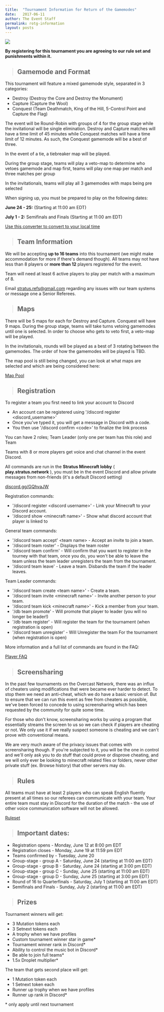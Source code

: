 ```yaml
---
title:  "Tournament Information for Return of the Gamemodes"
date:   2017-06-11
author: The Event Staff
permalink: rotg-information
layout: posts
---
```

![](https://imgur.com/wF2Fmkh.png)

**By registering for this tournament you are agreeing to our rule set and punishments within it.**

> ## Gamemode and Format

This tournament will feature a mixed gamemode style, separated in 3 categories:

- Destroy (Destroy the Core and Destroy the Monument)
- Capture (Capture the Wool)
- Conquest (Team Deathmatch, King of the Hill, 5-Control Point and Capture the Flag)

The event will be Round-Robin with groups of 4 for the group stage while the invitational will be single elimination. Destroy and Capture matches will have a time limit of 45 minutes while Conquest matches will have a time limit of 12 minutes. As such, the Conquest gamemode will be a best of three.

In the event of a tie, a tiebreaker map will be played.

During the group stage, teams will play a veto-map to determine who vetoes gamemode and map first, teams will play one map per match and three matches per group

In the invitationals, teams will play all 3 gamemodes with maps being pre selected

When signing up, you must be prepared to play on the following dates:

**June 24 - 25:**  (Starting at 11:00 am EDT)

**July 1 - 2:** Semifinals and Finals (Starting at 11:00 am EDT)

[Use this converter to convert to your local time](http://www.thetimezoneconverter.com/?t=11:00%20am&amp;tz=EDT%20(Eastern%20Daylight%20Time)&amp;)

> ## Team Information

We will be accepting **up to 16 teams** into this tournament (we might make accommodation for more if there&#39;s demand though). All teams may not have less than 8 players or **more than 12** players registered for the event.

Team will need at least 6 active players to play per match with a maximum of 8.

Email stratus.refs@gmail.com regarding any issues with our team systems or message one a Senior Referees.

> ## Maps

There will be 5 maps for each for Destroy and Capture. Conquest will have 9 maps. During the group stage, teams will take turns vetoing gamemodes until one is selected. In order to choose who gets to veto first, a veto-map will be played.

In the invitationals, rounds will be played as a best of 3 rotating between the gamemodes. The order of how the gamemodes will be played is TBD.

The map pool is still being changed, you can look at what maps are selected and which are being considered here:

[Map Pool](http://stratus.network/rotg-mappool)

> ## Registration

To register a team you first need to link your account to Discord

- An account can be registered using &#39;/discord register &lt;discord\_username&gt;&#39;
- Once you&#39;ve typed it, you will get a message in Discord with a code.
- You then use &#39;/discord confirm &lt;code&gt;&#39; to finalize the link process

You can have 2 roles; Team Leader (only one per team has this role) and Team

Teams with 8 or more players get voice and chat channel in the event Discord.

All commands are run in the **Stratus Minecraft lobby** ( **play.stratus.network** ), you must be in the event Discord and allow private messages from non-friends (it&#39;s a default Discord setting)

[discord.gg/GQhvaJW](https://discord.gg/GQhvaJW) 



Registration commands:

- &#39;/discord register &lt;discord username&gt;&#39; - Link your Minecraft to your Discord account.
- &#39;/discord show &lt;minecraft name&gt;&#39; - Show what discord account that player is linked to

General team commands:

- &#39;/discord team accept&#39; &lt;team name&gt; - Accept an invite to join a team.
- &#39;/discord team roster&#39; - Displays the team roster
- &#39;/discord team confirm&#39; - Will confirm that you want to register in the tourney with that team, once you do, you won't be able to leave the team unless the team leader unregisters the team from the tournament.
- &#39;/discord team leave&#39; - Leave a team. Disbands the team if the leader leaves.

Team Leader commands:

- &#39;/discord team create &lt;team name&gt;&#39; - Create a team.
- &#39;/discord team invite &lt;minecraft name&gt;&#39; - Invite another person to your team.
- &#39;/discord team kick &lt;minecraft name&gt;&#39; - Kick a member from your team.
- &#39;/db team promote&#39;  - Will promote that player to leader (you will no longer be leader!)
- &#39;/db team register&#39; - Will register the team for the tournament (when registration is open)
- &#39;/discord team unregister&#39; - Will Unregister the team For the tournament (when registration is open)

More information and a full list of commands are found in the FAQ:

[Player FAQ](http://stratus.network/playing-tournament-faq)

> ## Screensharing

In the past few tournaments on the Overcast Network, there was an influx of cheaters using modifications that were became ever harder to detect. To stop them we need an anti-cheat, which we do have a basic version of. But to ensure that we can run this event as free from cheaters as possible, we&#39;ve been forced to concede to using screensharing which has been requested by the community for quite some time.

For those who don&#39;t know, screensharing works by using a program that essentially streams the screen to us so we can check if players are cheating or not. We only use it if we really suspect someone is cheating and we can&#39;t prove with conventional means.

We are very much aware of the privacy issues that comes with screensharing though. If you&#39;re subjected to it, you will be the one in control and we&#39;ll only ask you to do stuff that could prove or disprove cheating, and we will only ever be looking to minecraft related files or folders, never other private stuff (ex. Browse history) that other servers may do.

> ## Rules

All teams must have at least 2 players who can speak English fluently present at all times so our referees can communicate with your team. Your entire team must stay in Discord for the duration of the match - the use of other voice communication software will not be allowed.

[Ruleset](http://stratus.network/rotg-ruleset)

> ## Important dates:

- Registration opens - Monday, June 12 at 8:00 pm EDT
- Registration closes - Monday, June 19 at 11:59 pm EDT
- Teams confirmed by - Tuesday, June 20
- Group-stage - group A - Saturday, June 24 (starting at 11:00 am EDT)
- Group-stage - group B - Saturday, June 24 (starting at 3:00 pm EDT)
- Group-stage - group C - Sunday, June 25 (starting at 11:00 am EDT)
- Group-stage - group D - Sunday, June 25 (starting at 3:00 pm EDT)
- Round of 16 to Quarterfinals - Saturday, July 1 (starting at 11:00 am EDT)
- Semifinals and Finals - Sunday, July 2 (starting at 11:00 am EDT)

> ## Prizes

Tournament winners will get:

- 3 Mutation tokens each
- 3 Setnext tokens each
- A trophy when we have profiles
- Custom tournament winner star in game\*
- Tournament winner rank in Discord\*
- Ability to control the music bot in Discord\*
- Be able to join full teams\*
- 1.5x Droplet multiplier\*

The team that gets second place will get:

- 1 Mutation token each
- 1 Setnext token each
- Runner up trophy when we have profiles
- Runner up rank in Discord\*

\*  only apply until next tournament
